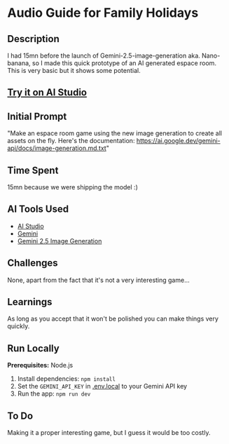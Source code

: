 # Audio Guide for Family Holidays

## Description

I had 15mn before the launch of Gemini-2.5-image-generation aka. Nano-banana, so I made this quick prototype of an AI generated espace room. This is very basic but it shows some potential.

## **[Try it on AI Studio](https://aistudio.google.com/apps/drive/1ZifLzSuOqzg3Ita9CC7kmRweauVanCy7?fullscreenApplet=true)**

## Initial Prompt

"Make an espace room game using the new image generation to create all assets on the fly. Here's the documentation: https://ai.google.dev/gemini-api/docs/image-generation.md.txt"

## Time Spent

15mn because we were shipping the model :)

## AI Tools Used

*   [AI Studio](ai.studio/apps)
*   [Gemini](https://deepmind.google/models/gemini/)
*   [Gemini 2.5 Image Generation](https://ai.google.dev/gemini-api/docs/image-generation)


## Challenges

None, apart from the fact that it's not a very interesting game...

## Learnings

As long as you accept that it won't be polished you can make things very quickly.

## Run Locally

**Prerequisites:**  Node.js


1. Install dependencies:
   `npm install`
2. Set the `GEMINI_API_KEY` in [.env.local](.env.local) to your Gemini API key
3. Run the app:
   `npm run dev`

## To Do

Making it a proper interesting game, but I guess it would be too costly.
